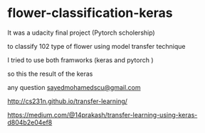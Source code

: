 # flower-classification-keras

It was a udacity final project (Pytorch scholership)

to classify 102 type of flower using model transfer technique 

I tried to use both framworks (keras and pytorch )

so this the result of the keras

any question sayedmohamedscu@gmail.com

http://cs231n.github.io/transfer-learning/

https://medium.com/@14prakash/transfer-learning-using-keras-d804b2e04ef8

